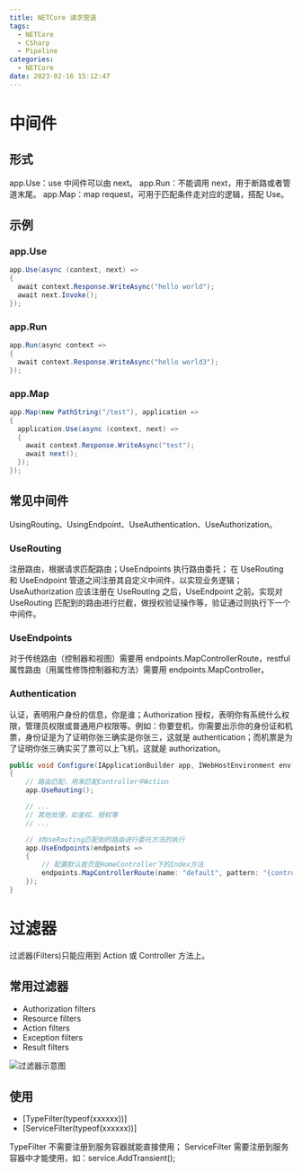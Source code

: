 ```yaml
---
title: NETCore 请求管道
tags:
  - NETCore
  - CSharp
  - Pipeline
categories:
  - NETCore
date: 2023-02-16 15:12:47
---
```


# 中间件

## 形式

app.Use：use 中间件可以由 next。
app.Run：不能调用 next，用于断路或者管道末尾。
app.Map：map request，可用于匹配条件走对应的逻辑，搭配 Use。

## 示例

### app.Use

```c#
app.Use(async (context, next) =>
{
  await context.Response.WriteAsync("hello world");
  await next.Invoke();
});
```

### app.Run

```c#
app.Run(async context =>
{
  await context.Response.WriteAsync("hello world3");
});
```

### app.Map

```c#
app.Map(new PathString("/test"), application =>
{
  application.Use(async (context, next) =>
  {
    await context.Response.WriteAsync("test");
    await next();
  });
});
```

## 常见中间件

UsingRouting、UsingEndpoint、UseAuthentication、UseAuthorization。

### UseRouting

注册路由，根据请求匹配路由；UseEndpoints 执行路由委托；
在 UseRouting 和 UseEndpoint 管道之间注册其自定义中间件，以实现业务逻辑；UseAuthorization 应该注册在 UseRouting 之后，UseEndpoint 之前。实现对 UseRouting 匹配到的路由进行拦截，做授权验证操作等，验证通过则执行下一个中间件。

### UseEndpoints

对于传统路由（控制器和视图）需要用 endpoints.MapControllerRoute，restful 属性路由（用属性修饰控制器和方法）需要用 endpoints.MapController。

### Authentication

认证，表明用户身份的信息，你是谁；Authorization 授权，表明你有系统什么权限，管理员权限或普通用户权限等。例如：你要登机，你需要出示你的身份证和机票，身份证是为了证明你张三确实是你张三，这就是 authentication；而机票是为了证明你张三确实买了票可以上飞机，这就是 authorization。

```c#
public void Configure(IApplicationBuilder app, IWebHostEnvironment env)
{
    // 路由匹配，用来匹配Controller中Action
    app.UseRouting();

	// ...
    // 其他处理，如鉴权、授权等
    // ...

    // 对UseRouting匹配到的路由进行委托方法的执行
    app.UseEndpoints(endpoints =>
    {
        // 配置默认首页是HomeController下的Index方法
        endpoints.MapControllerRoute(name: "default", pattern: "{controller=Home}/{action=Index}/{id?}");
    });
}
```

# 过滤器

过滤器(Filters)只能应用到 Action 或 Controller 方法上。

## 常用过滤器

- Authorization filters
- Resource filters
- Action filters
- Exception filters
- Result filters

![过滤器示意图](/images/filter-pipeline-2.png)

## 使用

- [TypeFilter(typeof(xxxxxx))]
- [ServiceFilter(typeof(xxxxxx))]

TypeFilter 不需要注册到服务容器就能直接使用；
ServiceFilter 需要注册到服务容器中才能使用，如：service.AddTransient<xxxFilterAttrbute>();
